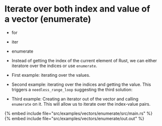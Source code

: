 # Iterate over both index and value of a vector (enumerate)

* for
* iter
* enumerate

* Instead of getting the index of the current element of Rust, we can either iteratore over the indices or use `enumerate`.
* First example: iterating over the values.
* Second example: iterating over the indices and getting the value. This triggers a `needless_range_loop` suggesting the third solution:
* Third example: Creating an iterator out of the vector and calling `enumerate` on it. This will allow us to iterate over the index-value pairs.

{% embed include file="src/examples/vectors/enumerate/src/main.rs" %}
{% embed include file="src/examples/vectors/enumerate/out.out" %}


